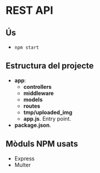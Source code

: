 
# REST API

## Ús
- `npm start`

## Estructura del projecte

- <b>app</b>:
    - <b>controllers</b>
    - <b>middleware</b>
    - <b>models</b>
    - <b>routes</b>
    - <b>tmp/uploaded_img</b>
    - <b>app.js</b>. Entry point.
- <b>package.json</b>.

## Mòduls NPM usats

- Express
- Multer
